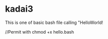 kadai3
======

This is one of basic bash file calling "HelloWorld!

//Permit with chmod +x hello.bash
